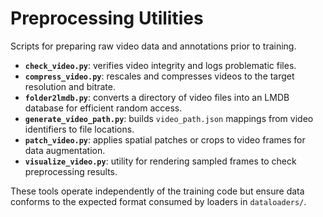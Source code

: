 # Preprocessing Utilities

Scripts for preparing raw video data and annotations prior to training.

- **`check_video.py`**: verifies video integrity and logs problematic files.
- **`compress_video.py`**: rescales and compresses videos to the target resolution and bitrate.
- **`folder2lmdb.py`**: converts a directory of video files into an LMDB database for efficient random access.
- **`generate_video_path.py`**: builds `video_path.json` mappings from video identifiers to file locations.
- **`patch_video.py`**: applies spatial patches or crops to video frames for data augmentation.
- **`visualize_video.py`**: utility for rendering sampled frames to check preprocessing results.

These tools operate independently of the training code but ensure data conforms to the expected format consumed by loaders in `dataloaders/`.
